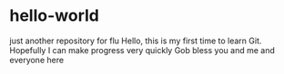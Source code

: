 # hello-world
just another repository for flu
Hello, this is my first time to learn Git. 
Hopefully I can make progress very quickly
Gob bless you and me and everyone here
